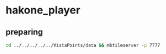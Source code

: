# hakone_player

## preparing

```sh
cd ../../../../../VistaPoints/data && mbtileserver -p 7777
```

